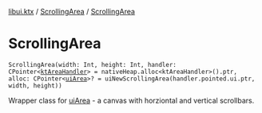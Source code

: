[libui.ktx](../README.md) / [ScrollingArea](README.md) / [ScrollingArea](-scrolling-area.md)

# ScrollingArea

`ScrollingArea(width: Int, height: Int, handler: CPointer<`[`ktAreaHandler`](../../libui/kt-area-handler/README.md)`> = nativeHeap.alloc<ktAreaHandler>().ptr, alloc: CPointer<`[`uiArea`](../../libui/ui-area.md)`>? = uiNewScrollingArea(handler.pointed.ui.ptr, width, height))`

Wrapper class for [uiArea](../../libui/ui-area.md) - a canvas with horziontal and vertical scrollbars.
